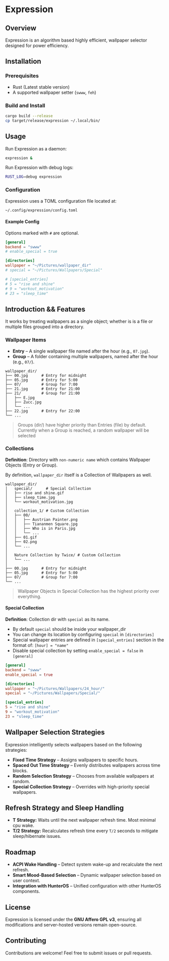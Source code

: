 # Expression

## Overview

Expression is an algorithm based highly efficient, wallpaper selector designed
for power efficiency.

## Installation

### Prerequisites

- Rust (Latest stable version)
- A supported wallpaper setter (`swww`, `feh`)

### Build and Install

```sh
cargo build --release
cp target/release/expression ~/.local/bin/
```

## Usage

Run Expression as a daemon:

```sh
expression &
```

Run Expression with debug logs:

```sh
RUST_LOG=debug expression
```

### Configuration

Expression uses a TOML configuration file located at:

```sh
~/.config/expression/config.toml
```

#### Example Config

Options marked with `#` are optional.

```toml
[general]
backend = "swww"
# enable_special = true

[directories]
wallpaper = "~/Pictures/wallpaper_dir"
# special = "~/Pictures/Wallpapers/Special"

# [special_entries]
# 5 = "rise and shine"
# 9 = "workout_motivation"
# 23 = "sleep_time"
```

## Introduction && Features

It works by treating wallpapers as a single object; whether is is a file or
multiple files grouped into a directory.

### Wallpaper Items

- **Entry** – A single wallpaper file named after the hour (e.g., `07.jpg`).
- **Group** – A folder containing multiple wallpapers, named after the hour (e.g., `07/`).

```
wallpaper_dir/
├── 00.jpg      # Entry for midnight
├── 05.jpg      # Entry for 5:00
├── 07/         # Group for 7:00
├── 21.jpg      # Entry for 21:00
├── 21/         # Group for 21:00
│   ├── E.jpg
│   ├── Zucc.jpg
│   └── ...
├── 22.jpg      # Entry for 22:00
└── ...
```

> Groups (dir/) have higher priority than Entries (file) by default.
> Currently when a Group is reached, a random wallpaper will be selected

### Collections

**Definition**: Directory with `non-numeric name` which contains Wallpaper Objects (Entry or Group).

By definition, `wallpaper_dir` itself is a Collection of Wallpapers as well.

```
wallpaper_dir/
│   special/      # Special Collection
│   ├── rise and shine.gif
│   ├── sleep_time.jpg
│   └── workout_motivation.jpg
│
│   collection_1/ # Custom Collection
│   ├── 00/
│   │   ├── Austrian Painter.png
│   │   ├── Tiananmen Square.jpg
│   │   ├── Who is in Paris.jpg
│   │   └── ...
│   ├── 01.gif
│   ├── 02.png
│   └── ...
│
│   Nature Collection by Twice/ # Custom Collection
│   └── ...
│
├── 00.jpg      # Entry for midnight
├── 05.jpg      # Entry for 5:00
├── 07/         # Group for 7:00
└── ...
```

> Wallpaper Objects in Special Collection has the highest priority over everything.

#### Special Collection

**Definition**: Collection dir with `special` as its name.

- By default `special` should be inside your wallpaper_dir
- You can change its location by configuring `special` in `[directories]`
- Special wallpaper entries are defined in `[special_entries]` section in the format of: `[hour] = "name"`
- Disable special collection by setting `enable_special = false` in `[general]`

```toml
[general]
backend = "swww"
enable_special = true

[directories]
wallpaper = "~/Pictures/Wallpapers/24_hour/"
special = "~/Pictures/Wallpapers/Special/"

[special_entries]
5 = "rise and shine"
9 = "workout_motivation"
23 = "sleep_time"
```

## Wallpaper Selection Strategies

Expression intelligently selects wallpapers based on the following strategies:

- **Fixed Time Strategy** – Assigns wallpapers to specific hours.
- **Spaced Out Time Strategy** – Evenly distributes wallpapers across time blocks.
- **Random Selection Strategy** – Chooses from available wallpapers at random.
- **Special Collection Strategy** – Overrides with high-priority special wallpapers.

## Refresh Strategy and Sleep Handling

- **T Strategy:** Waits until the next wallpaper refresh time. Most minimal cpu wake.
- **T/2 Strategy:** Recalculates refresh time every `T/2` seconds to mitigate sleep/hibernate issues.

## Roadmap

- **ACPI Wake Handling** – Detect system wake-up and recalculate the next refresh.
- **Smart Mood-Based Selection** – Dynamic wallpaper selection based on user context.
- **Integration with HunterOS** – Unified configuration with other HunterOS components.

## License

Expression is licensed under the **GNU Affero GPL v3**, ensuring all modifications and server-hosted versions remain open-source.

## Contributing

Contributions are welcome! Feel free to submit issues or pull requests.
